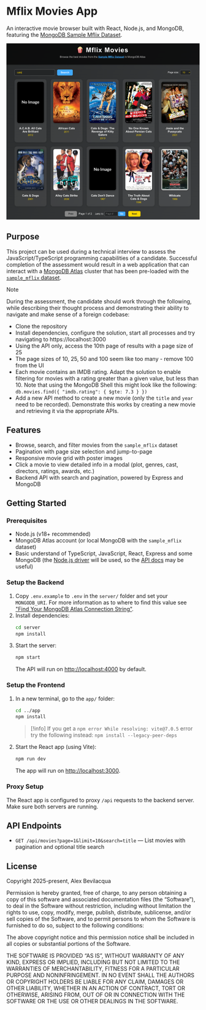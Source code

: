 
# Mflix Movies App

An interactive movie browser built with React, Node.js, and MongoDB, featuring the [MongoDB Sample Mflix Dataset](https://www.mongodb.com/docs/atlas/sample-data/sample-mflix/).

![](docs/ss01.png)

## Purpose

This project can be used during a technical interview to assess the JavaScript/TypeScript programming capabilities of a candidate. Successful completion of the assessment would result in a web application that can interact with a [MongoDB Atlas](https://www.mongodb.com/cloud/atlas) cluster that has been pre-loaded with the [`sample_mflix` dataset](https://www.mongodb.com/docs/atlas/sample-data/sample-mflix/).

>[!NOTE]
> During the assessment, the candidate should work through the following, while describing their thought process and demonstrating their ability to navigate and make sense of a foreign codebase:
> * Clone the repository
> * Install dependencies, configure the solution, start all processes and try navigating to https://localhost:3000
> * Using the API only, access the 10th page of results with a page size of 25
> * The page sizes of 10, 25, 50 and 100 seem like too many - remove 100 from the UI
> * Each movie contains an IMDB rating. Adapt the solution to enable filtering for movies with a rating greater than a given value, but less than 10. Note that using the MongoDB Shell this might look like the following: `db.movies.find({ "imdb.rating": { $gte: 7.3 } })`
> * Add a new API method to create a new movie (only the `title` and `year` need to be recorded). Demonstrate this works by creating a new movie and retrieving it via the appropriate APIs.

## Features

- Browse, search, and filter movies from the `sample_mflix` dataset
- Pagination with page size selection and jump-to-page
- Responsive movie grid with poster images
- Click a movie to view detailed info in a modal (plot, genres, cast, directors, ratings, awards, etc.)
- Backend API with search and pagination, powered by Express and MongoDB

## Getting Started

### Prerequisites
- Node.js (v18+ recommended)
- MongoDB Atlas account (or local MongoDB with the `sample_mflix` dataset)
- Basic understand of TypeScript, JavaScript, React, Express and some MongoDB (the [Node.js driver](https://www.mongodb.com/docs/drivers/node/current/) will be used, so the [API docs](https://mongodb.github.io/node-mongodb-native/6.17/) may be useful)

### Setup the Backend
1. Copy `.env.example` to `.env` in the `server/` folder and set your `MONGODB_URI`. For more information as to where to find this value see ["Find Your MongoDB Atlas Connection String"](https://www.mongodb.com/docs/manual/reference/connection-string/#find-your-mongodb-atlas-connection-string).
2. Install dependencies:
   ```bash
   cd server
   npm install
   ```
3. Start the server:
   ```bash
   npm start
   ```
   The API will run on [http://localhost:4000](http://localhost:4000) by default.

### Setup the Frontend
1. In a new terminal, go to the `app/` folder:
   ```bash
   cd ../app
   npm install
   ```

   > [!info]
   > If you get a `npm error While resolving: vite@7.0.5` error try the following instead:
   > `npm install --legacy-peer-deps`

2. Start the React app (using Vite):
   ```bash
   npm run dev
   ```
   The app will run on [http://localhost:3000](http://localhost:3000).

### Proxy Setup
The React app is configured to proxy `/api` requests to the backend server. Make sure both servers are running.

## API Endpoints

- `GET /api/movies?page=1&limit=10&search=title` — List movies with pagination and optional title search

## License

Copyright 2025-present, Alex Bevilacqua

Permission is hereby granted, free of charge, to any person obtaining a copy of this software and associated documentation files (the “Software”), to deal in the Software without restriction, including without limitation the rights to use, copy, modify, merge, publish, distribute, sublicense, and/or sell copies of the Software, and to permit persons to whom the Software is furnished to do so, subject to the following conditions:

The above copyright notice and this permission notice shall be included in all copies or substantial portions of the Software.

THE SOFTWARE IS PROVIDED “AS IS”, WITHOUT WARRANTY OF ANY KIND, EXPRESS OR IMPLIED, INCLUDING BUT NOT LIMITED TO THE WARRANTIES OF MERCHANTABILITY, FITNESS FOR A PARTICULAR PURPOSE AND NONINFRINGEMENT. IN NO EVENT SHALL THE AUTHORS OR COPYRIGHT HOLDERS BE LIABLE FOR ANY CLAIM, DAMAGES OR OTHER LIABILITY, WHETHER IN AN ACTION OF CONTRACT, TORT OR OTHERWISE, ARISING FROM, OUT OF OR IN CONNECTION WITH THE SOFTWARE OR THE USE OR OTHER DEALINGS IN THE SOFTWARE.
